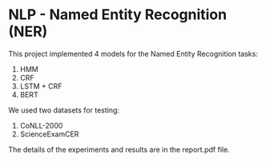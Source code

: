 # NLP - Named Entity Recognition (NER)
This project implemented 4 models for the Named Entity Recognition tasks:
1. HMM
2. CRF
3. LSTM + CRF
4. BERT

We used two datasets for testing:
1. CoNLL-2000
2. ScienceExamCER

The details of the experiments and results are in the report.pdf file.
